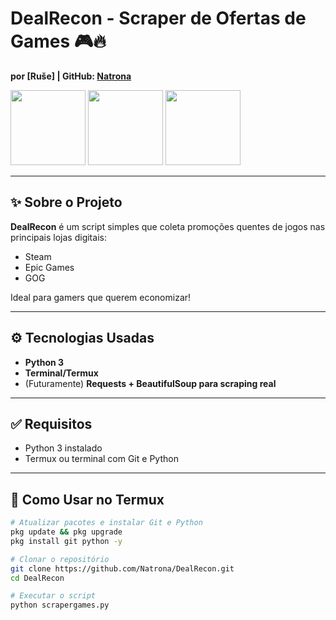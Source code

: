 # DealRecon - Scraper de Ofertas de Games 🎮🔥  
**por [Ruše] | GitHub: [Natrona](https://github.com/Natrona)**  

<img src="https://upload.wikimedia.org/wikipedia/commons/8/83/Steam_icon_logo.svg" width="120" height="120"> 
<img src="https://upload.wikimedia.org/wikipedia/commons/3/31/Epic_Games_logo.svg" width="120" height="120">
<img src="https://upload.wikimedia.org/wikipedia/commons/2/29/GOG.com_Logo_2019.svg" width="120" height="120">

---

## ✨ Sobre o Projeto
**DealRecon** é um script simples que coleta promoções quentes de jogos nas principais lojas digitais:

- Steam
- Epic Games
- GOG

Ideal para gamers que querem economizar!

---

## ⚙️ Tecnologias Usadas
- **Python 3**
- **Terminal/Termux**
- (Futuramente) **Requests + BeautifulSoup para scraping real**

---

## ✅ Requisitos
- Python 3 instalado
- Termux ou terminal com Git e Python

---

## 🚀 Como Usar no Termux

```bash
# Atualizar pacotes e instalar Git e Python
pkg update && pkg upgrade
pkg install git python -y

# Clonar o repositório
git clone https://github.com/Natrona/DealRecon.git
cd DealRecon

# Executar o script
python scrapergames.py
